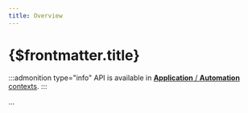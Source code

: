 ```yaml
---
title: Overview
---
```


# {$frontmatter.title}

:::admonition type="info"
API is available in [**Application** / **Automation** contexts](../%5B...1%5Dreferences/%5B...1%5Dcontexts.md).
:::

...
